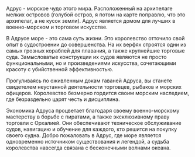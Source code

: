 Адрус - морское чудо этого мира. Расположенный на архипелаге мелких островов (голубой остров, я потом на карте поправлю, что это архипелаг, а не кусок земли). Адрус является домом для лучших в военно-морском и торговом искусстве. 

В Адрусе море - это сама суть жизни. Это королевство отточило свой опыт в судостроении до совершенства. На их верфях строятся одни из самых грозных кораблей для плавания, а также крупнейшие торговые суда. Замысловатые конструкции их судов являются не просто функциональными, но и произведениями искусства, сочетающими красоту с убийственной эффективностью.

Прогуливаясь по оживленным докам гаваней Адруса, вы станете свидетелем неустанной деятельности торговцев, рыбаков и морских офицеров. Королевство безмерно гордится своим морским наследием, где безраздельно царят честь и дисциплина. 

Экономика Адруса процветает благодаря своему военно-морскому мастерству в борьбе с пиратами, а также эксклюзивному праву торговли с Орхалией. Они обеспечивают техническое обслуживание судов, навигацию и обучение для каждого, кто решится на покупку своего судна. Добро пожаловать в Адрус, где море является одновременно источником существования и легендой, а судьба королевства навсегда связана с бесконечными волнами океана.
